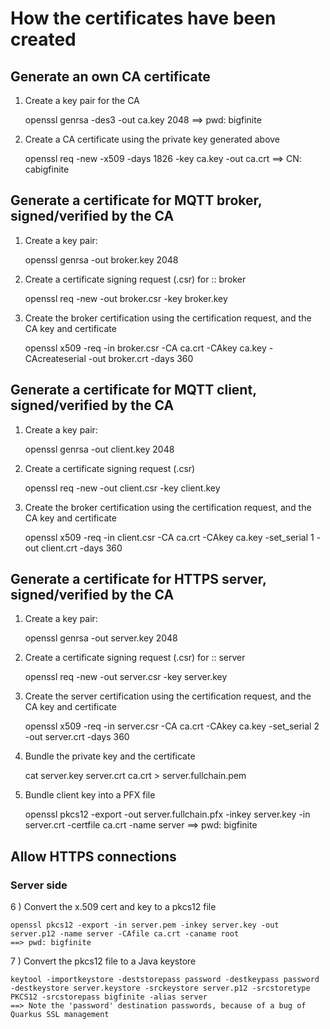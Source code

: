 # How the certificates have been created


## Generate an own CA certificate

1) Create a key pair for the CA

	openssl genrsa -des3 -out ca.key 2048
	==> pwd: bigfinite

2) Create a CA certificate using the private key generated above
	
	openssl req -new -x509 -days 1826 -key ca.key -out ca.crt
	==> CN: cabigfinite


## Generate a certificate for MQTT broker, signed/verified by the CA

1) Create a key pair:

	openssl genrsa -out broker.key 2048

2) Create a certificate signing request (.csr) for :: broker

	openssl req -new -out broker.csr -key broker.key

3) Create the broker certification using the certification request, and the CA key and certificate 

	openssl x509 -req -in broker.csr -CA ca.crt -CAkey ca.key -CAcreateserial -out broker.crt -days 360


## Generate a certificate for MQTT client, signed/verified by the CA

1) Create a key pair:

	openssl genrsa -out client.key 2048

2) Create a certificate signing request (.csr) 

	openssl req -new -out client.csr -key client.key

3) Create the broker certification using the certification request, and the CA key and certificate 

	openssl x509 -req -in client.csr -CA ca.crt -CAkey ca.key -set_serial 1 -out client.crt -days 360


## Generate a certificate for HTTPS server, signed/verified by the CA

1) Create a key pair:

	openssl genrsa -out server.key 2048

2) Create a certificate signing request (.csr) for :: server

	openssl req -new -out server.csr -key server.key

3) Create the server certification using the certification request, and the CA key and certificate 

	openssl x509 -req -in server.csr -CA ca.crt -CAkey ca.key -set_serial 2 -out server.crt -days 360

4) Bundle the private key and the certificate

	cat server.key server.crt ca.crt > server.fullchain.pem

5) Bundle client key into a PFX file

	openssl pkcs12 -export -out server.fullchain.pfx -inkey server.key -in server.crt -certfile ca.crt -name server
	==> pwd: bigfinite




## Allow HTTPS connections 

### Server side

6 ) Convert the x.509 cert and key to a pkcs12 file

	openssl pkcs12 -export -in server.pem -inkey server.key -out server.p12 -name server -CAfile ca.crt -caname root
	==> pwd: bigfinite

7 ) Convert the pkcs12 file to a Java keystore

	keytool -importkeystore -deststorepass password -destkeypass password -destkeystore server.keystore -srckeystore server.p12 -srcstoretype PKCS12 -srcstorepass bigfinite -alias server
	==> Note the 'password' destination passwords, because of a bug of Quarkus SSL management
